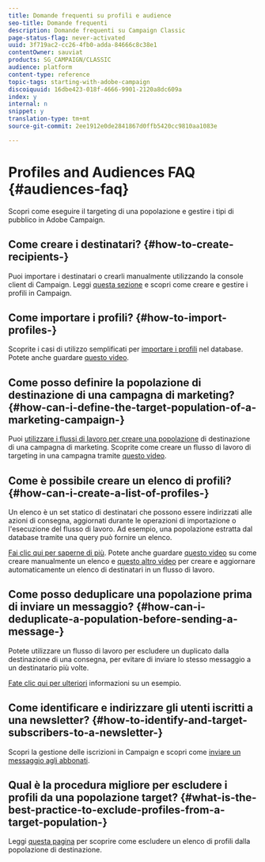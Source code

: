 ```yaml
---
title: Domande frequenti su profili e audience
seo-title: Domande frequenti
description: Domande frequenti su Campaign Classic
page-status-flag: never-activated
uuid: 3f719ac2-cc26-4fb0-adda-84666c8c38e1
contentOwner: sauviat
products: SG_CAMPAIGN/CLASSIC
audience: platform
content-type: reference
topic-tags: starting-with-adobe-campaign
discoiquuid: 16dbe423-018f-4666-9901-2120a8dc609a
index: y
internal: n
snippet: y
translation-type: tm+mt
source-git-commit: 2ee1912e0de2841867d0ffb5420cc9810aa1083e

---
```



# Profiles and Audiences FAQ {#audiences-faq}

Scopri come eseguire il targeting di una popolazione e gestire i tipi di pubblico in Adobe Campaign.

## Come creare i destinatari? {#how-to-create-recipients-}

Puoi importare i destinatari o crearli manualmente utilizzando la console client di Campaign. Leggi [questa sezione](../../platform/using/about-profiles.md) e scopri come creare e gestire i profili in Campaign.

## Come importare i profili? {#how-to-import-profiles-}

Scoprite i casi di utilizzo semplificati per [importare i profili](../../platform/using/importing-data.md#generic-import-samples) nel database. Potete anche guardare [questo video](https://docs.adobe.com/content/help/en/campaign-learn/campaign-classic-tutorials/getting-started/importing-profiles.html).

## Come posso definire la popolazione di destinazione di una campagna di marketing? {#how-can-i-define-the-target-population-of-a-marketing-campaign-}

Puoi [utilizzare i flussi di lavoro per creare una popolazione](../../campaign/using/marketing-campaign-deliveries.md#building-the-main-target-in-a-workflow) di destinazione di una campagna di marketing. Scoprite come creare un flusso di lavoro di targeting in una campagna tramite [questo video](https://docs.adobe.com/content/help/en/campaign-learn/campaign-classic-tutorials/getting-started/creating-a-workflow.html).

## Come è possibile creare un elenco di profili? {#how-can-i-create-a-list-of-profiles-}

Un elenco è un set statico di destinatari che possono essere indirizzati alle azioni di consegna, aggiornati durante le operazioni di importazione o l&#39;esecuzione del flusso di lavoro. Ad esempio, una popolazione estratta dal database tramite una query può fornire un elenco.

[Fai clic qui per saperne di più](../../platform/using/creating-and-managing-lists.md#creating-a-profile-list-from-a-group). Potete anche guardare [questo video](https://docs.adobe.com/content/help/en/campaign-learn/campaign-classic-tutorials/getting-started/creating-a-list-of-recipients.html) su come creare manualmente un elenco e [questo altro video](https://docs.campaign.adobe.com/doc/AC/en/Videos/creating_list_recipients_611.mp4) per creare e aggiornare automaticamente un elenco di destinatari in un flusso di lavoro.

## Come posso deduplicare una popolazione prima di inviare un messaggio? {#how-can-i-deduplicate-a-population-before-sending-a-message-}

Potete utilizzare un flusso di lavoro per escludere un duplicato dalla destinazione di una consegna, per evitare di inviare lo stesso messaggio a un destinatario più volte.

[Fate clic qui per ulteriori](../../workflow/using/deduplication.md#example--identify-the-duplicates-before-a-delivery) informazioni su un esempio.

## Come identificare e indirizzare gli utenti iscritti a una newsletter? {#how-to-identify-and-target-subscribers-to-a-newsletter-}

Scopri la gestione delle iscrizioni in Campaign e scopri come [inviare un messaggio agli abbonati](../../delivery/using/managing-subscriptions.md).

## Qual è la procedura migliore per escludere i profili da una popolazione target? {#what-is-the-best-practice-to-exclude-profiles-from-a-target-population-}

Leggi [questa pagina](../../workflow/using/read-list.md) per scoprire come escludere un elenco di profili dalla popolazione di destinazione.
